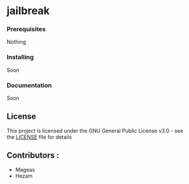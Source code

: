 # jailbreak

### Prerequisites

Nothing

### Installing

Soon

### Documentation

Soon

## License

This project is licensed under the GNU General Public License v3.0 - see the [LICENSE](LICENSE) file for details

## Contributors :

- Mageas
- Hezam